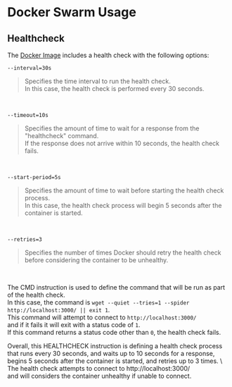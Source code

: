 # Docker Swarm Usage

## Healthcheck

The [Docker Image](../Dockerfile) includes a health check with the following options:

```
--interval=30s
```
> Specifies the time interval to run the health check. \
> In this case, the health check is performed every 30 seconds.
<br>

```
--timeout=10s
```
> Specifies the amount of time to wait for a response from the \"healthcheck\" command. \
> If the response does not arrive within 10 seconds, the health check fails.
<br>

```
--start-period=5s
```
> Specifies the amount of time to wait before starting the health check process. \
> In this case, the health check process will begin 5 seconds after the container is started.
<br>

```
--retries=3
```
> Specifies the number of times Docker should retry the health check \
> before considering the container to be unhealthy.
<br>


The CMD instruction is used to define the command that will be run as part of the health check. \
In this case, the command is `wget --quiet --tries=1 --spider http://localhost:3000/ || exit 1`. \
This command will attempt to connect to `http://localhost:3000/` \
and if it fails it will exit with a status code of `1`. \
If this command returns a status code other than `0`, the health check fails.

Overall, this HEALTHCHECK instruction is defining a health check process \
that runs every 30 seconds, and waits up to 10 seconds for a response, \
begins 5 seconds after the container is started, and retries up to 3 times. \ 
The health check attempts to connect to http://localhost:3000/ \
and will considers the container unhealthy if unable to connect.

